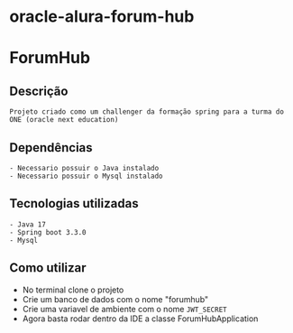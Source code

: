 # oracle-alura-forum-hub

# ForumHub

## Descrição
    Projeto criado como um challenger da formação spring para a turma do ONE (oracle next education)

## Dependências
    - Necessario possuir o Java instalado
    - Necessario possuir o Mysql instalado

## Tecnologias utilizadas
    - Java 17
    - Spring boot 3.3.0
    - Mysql

## Como utilizar

- No terminal clone o projeto
- Crie um banco de dados com o nome "forumhub"
- Crie uma variavel de ambiente com o nome `JWT_SECRET`
- Agora basta rodar dentro da IDE a classe ForumHubApplication
